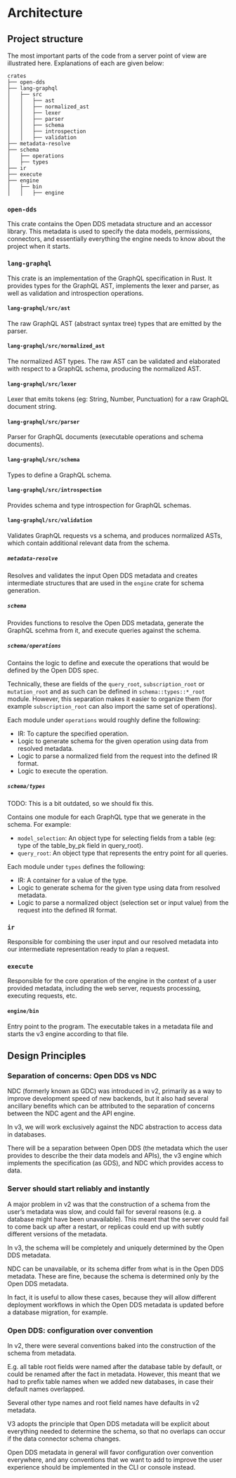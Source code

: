 # Architecture

## Project structure

The most important parts of the code from a server point of view are illustrated
here. Explanations of each are given below:

```
crates
├── open-dds
├── lang-graphql
│   ├── src
│   │   ├── ast
│   │   ├── normalized_ast
│   │   ├── lexer
│   │   ├── parser
│   │   ├── schema
│   │   ├── introspection
│   │   ├── validation
├── metadata-resolve
├── schema
│   ├── operations
│   ├── types
├── ir
├── execute
├── engine
│   ├── bin
│   │   ├── engine
```

### `open-dds`

This crate contains the Open DDS metadata structure and an accessor library.
This metadata is used to specify the data models, permissions, connectors, and
essentially everything the engine needs to know about the project when it
starts.

### `lang-graphql`

This crate is an implementation of the GraphQL specification in Rust. It
provides types for the GraphQL AST, implements the lexer and parser, as well as
validation and introspection operations.

#### `lang-graphql/src/ast`

The raw GraphQL AST (abstract syntax tree) types that are emitted by the parser.

#### `lang-graphql/src/normalized_ast`

The normalized AST types. The raw AST can be validated and elaborated with
respect to a GraphQL schema, producing the normalized AST.

#### `lang-graphql/src/lexer`

Lexer that emits tokens (eg: String, Number, Punctuation) for a raw GraphQL
document string.

#### `lang-graphql/src/parser`

Parser for GraphQL documents (executable operations and schema documents).

#### `lang-graphql/src/schema`

Types to define a GraphQL schema.

#### `lang-graphql/src/introspection`

Provides schema and type introspection for GraphQL schemas.

#### `lang-graphql/src/validation`

Validates GraphQL requests vs a schema, and produces normalized ASTs, which
contain additional relevant data from the schema.

##### `metadata-resolve`

Resolves and validates the input Open DDS metadata and creates intermediate
structures that are used in the `engine` crate for schema generation.

##### `schema`

Provides functions to resolve the Open DDS metadata, generate the GraphQL scehma
from it, and execute queries against the schema.

##### `schema/operations`

Contains the logic to define and execute the operations that would be defined by
the Open DDS spec.

Technically, these are fields of the `query_root`, `subscription_root` or
`mutation_root` and as such can be defined in `schema::types::*_root` module.
However, this separation makes it easier to organize them (for example
`subscription_root` can also import the same set of operations).

Each module under `operations` would roughly define the following:

- IR: To capture the specified operation.
- Logic to generate schema for the given operation using data from resolved
  metadata.
- Logic to parse a normalized field from the request into the defined IR format.
- Logic to execute the operation.

##### `schema/types`

TODO: This is a bit outdated, so we should fix this.

Contains one module for each GraphQL type that we generate in the schema. For
example:

- `model_selection`: An object type for selecting fields from a table (eg: type
  of the table_by_pk field in query_root).
- `query_root`: An object type that represents the entry point for all queries.

Each module under `types` defines the following:

- IR: A container for a value of the type.
- Logic to generate schema for the given type using data from resolved metadata.
- Logic to parse a normalized object (selection set or input value) from the
  request into the defined IR format.

### `ir`

Responsible for combining the user input and our resolved metadata into our
intermediate representation ready to plan a request.

### `execute`

Responsible for the core operation of the engine in the context of a user
provided metadata, including the web server, requests processing, executing
requests, etc.

#### `engine/bin`

Entry point to the program. The executable takes in a metadata file and starts
the v3 engine according to that file.

## Design Principles

### Separation of concerns: Open DDS vs NDC

NDC (formerly known as GDC) was introduced in v2, primarily as a way to improve
development speed of new backends, but it also had several ancillary benefits
which can be attributed to the separation of concerns between the NDC agent and
the API engine.

In v3, we will work exclusively against the NDC abstraction to access data in
databases.

There will be a separation between Open DDS (the metadata which the user
provides to describe the their data models and APIs), the v3 engine which
implements the specification (as GDS), and NDC which provides access to data.

### Server should start reliably and instantly

A major problem in v2 was that the construction of a schema from the user’s
metadata was slow, and could fail for several reasons (e.g. a database might
have been unavailable). This meant that the server could fail to come back up
after a restart, or replicas could end up with subtly different versions of the
metadata.

In v3, the schema will be completely and uniquely determined by the Open DDS
metadata.

NDC can be unavailable, or its schema differ from what is in the Open DDS
metadata. These are fine, because the schema is determined only by the Open DDS
metadata.

In fact, it is useful to allow these cases, because they will allow different
deployment workflows in which the Open DDS metadata is updated before a database
migration, for example.

### Open DDS: configuration over convention

In v2, there were several conventions baked into the construction of the schema
from metadata.

E.g. all table root fields were named after the database table by default, or
could be renamed after the fact in metadata. However, this meant that we had to
prefix table names when we added new databases, in case their default names
overlapped.

Several other type names and root field names have defaults in v2 metadata.

V3 adopts the principle that Open DDS metadata will be explicit about everything
needed to determine the schema, so that no overlaps can occur if the data
connector schema changes.

Open DDS metadata in general will favor configuration over convention
everywhere, and any conventions that we want to add to improve the user
experience should be implemented in the CLI or console instead.

